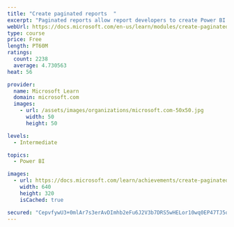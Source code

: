 ```yaml
---
title: "Create paginated reports  "
excerpt: "Paginated reports allow report developers to create Power BI artifacts that have tightly controlled rendering requirements. Paginated reports are ideal for creating sales invoices, receipts, purchase orders, and tabular data. This module will teach you how to create reports, add parameters, and work with tables and charts in paginated reports."
webUrl: https://docs.microsoft.com/en-us/learn/modules/create-paginated-reports-power-bi/
type: course
price: Free
length: PT60M
ratings:
  count: 2238
  average: 4.730563
heat: 56

provider:
  name: Microsoft Learn
  domain: microsoft.com
  images:
    - url: /assets/images/organizations/microsoft.com-50x50.jpg
      width: 50
      height: 50

levels:
  - Intermediate

topics:
  - Power BI

images:
  - url: https://docs.microsoft.com/learn/achievements/create-paginated-reports-power-bi-social.png
    width: 640
    height: 320
    isCached: true

secured: "CepvfywU3+0mlAr7s3erAvDImhb2eFu6J2V3b7DRS5wHELor10wq0EP47TJ5oPGEd+CEzz8R3pWysXM25OiNToVCh/Ujfg+2FyEy4elCPuL+TluqBBb7ifDG5IMm5ayBm5YJUc3bg0CYN5S8rT8qH98Xz/P3vWGkLmmAP6tr93GKR1C5c8Xx+VhWotXcIng1rzFjdNXLsExUCf9+2Q/0Ntau1qsZUyMxTzl2SFs+Rxwwi8mGxm39KptWEFVTCeUsgASEf17ckJ+73/1r0sO5zSCTvH96e+qJDT+cqCe8Q8IT559/M7xPoGP+ZRRPP1hxj9Xk4DGF3hZiDFI4KWfuZJSekqe/erhiJsHF1p0IkbeLo82i78ajJvGTIYM28dW95ECxmMWk7NeOkp1HRVcCGKgO+mHPXeN6SJxLrNUbEes=;yVshC+0voNWcHLBRG1LgCA=="
---
```


